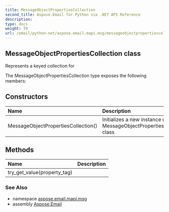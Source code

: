 ```yaml
---
title: MessageObjectPropertiesCollection
second_title: Aspose.Email for Python via .NET API Reference
description: 
type: docs
weight: 70
url: /email/python-net/aspose.email.mapi.msg/messageobjectpropertiescollection/
---
```


## MessageObjectPropertiesCollection class

Represents a keyed collection for

The MessageObjectPropertiesCollection type exposes the following members:
## Constructors
| Name | Description |
| :- | :- |
|MessageObjectPropertiesCollection()|Initializes a new instance of the MessageObjectPropertiesCollection class|
## Methods
| Name | Description |
| :- | :- |
|try_get_value(property_tag)|  |

### See Also

* namespace [aspose.email.mapi.msg](/email/python-net/aspose.email.mapi.msg/)
* assembly [Aspose.Email](/slides/python-net/)

